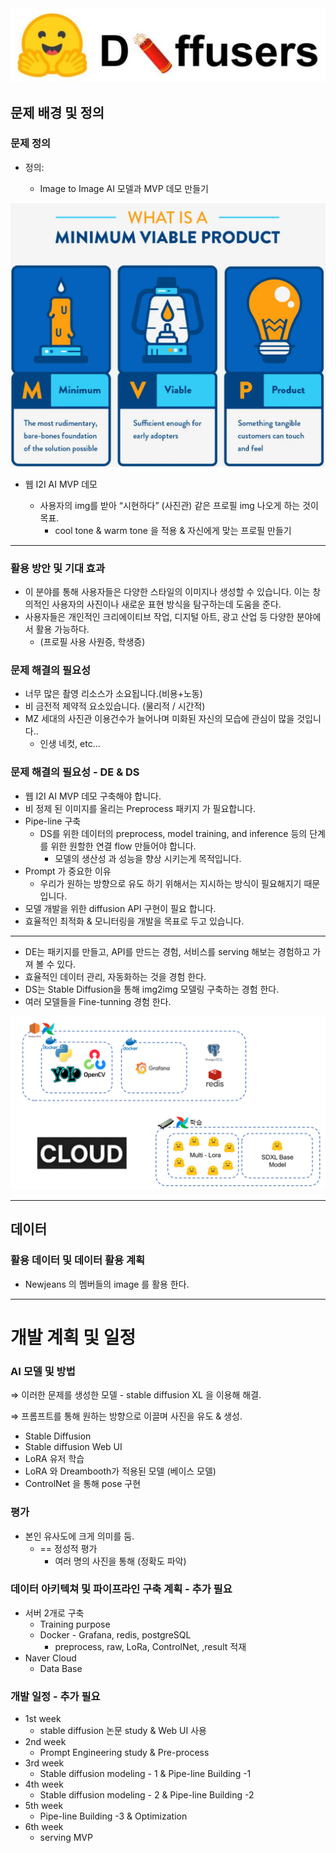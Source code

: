 
<img title="" src="./sd_pj//asset/hg_diffuser.png" alt="Untitled" data-align="inline">


## 문제 배경 및 정의

### 문제 정의

- 정의:
  
  - Image to Image AI 모델과 MVP 데모 만들기
  
<img title="" src="./sd_pj//asset/mvp.png" alt="Untitled" data-align="inline">

- 웹 I2I AI MVP 데모
  
  - 사용자의 img를 받아 “시현하다” (사진관) 같은 프로필 img 나오게 하는 것이 목표.
    - cool tone & warm tone 을 적용 & 자신에게 맞는 프로필 만들기

---

### 활용 방안 및 기대 효과

- 이 분야를 통해 사용자들은 다양한 스타일의 이미지나 생성할 수 있습니다. 이는 창의적인 사용자의 사진이나 새로운 표현 방식을 탐구하는데 도움을 준다.
- 사용자들은 개인적인 크리에이티브 작업, 디지털 아트, 광고 산업 등 다양한 분야에서 활용 가능하다.
  - (프로필 사용 사원증, 학생증)

### 문제 해결의 필요성

- 너무 많은 촬영 리소스가 소요됩니다.(비용+노동)
- 비 금전적 제약적 요소있습니다. (물리적 / 시간적)
- MZ 세대의 사진관 이용건수가 늘어나며 미화된 자신의 모습에 관심이 많을 것입니다..
  - 인생 네컷, etc…

### 문제 해결의 필요성 - DE & DS

- 웹 I2I AI MVP 데모 구축해야 합니다.
- 비 정제 된 이미지를 올리는 Preprocess 패키지 가 필요합니다.
- Pipe-line 구축
  - DS를 위한 데이터의 preprocess, model training, and inference 등의 단계를 위한 원할한 연결 flow 만들어야 합니다.
    - 모델의 생산성 과 성능을 향상 시키는게 목적입니다.
- Prompt 가 중요한 이유
  - 우리가 원하는 방향으로 유도 하기 위해서는 지시하는 방식이 필요해지기 때문입니다.
- 모델 개발을 위한 diffusion API 구현이 필요 합니다.
- 효율적인 최적화 & 모니터링을 개발을 목표로 두고 있습니다.

---

- DE는 패키지를 만들고, API를 만드는 경험, 서비스를 serving 해보는 경험하고 가져 볼 수 있다.
- 효율적인 데이터 관리, 자동화하는 것을 경험 한다.
- DS는 Stable Diffusion을 통해 img2img 모델링 구축하는 경험 한다.
- 여러 모델들을 Fine-tunning 경험 한다.

<img title="" src="./sd_pj//asset/architecture.png" alt="Untitled" data-align="inline">

---

## 데이터

### 활용 데이터 및 데이터 활용 계획

- Newjeans 의 멤버들의 image 를 활용 한다.

---

# 개발 계획 및 일정

### AI 모델 및 방법

⇒ 이러한 문제를 생성한 모델 - stable diffusion XL 을 이용해 해결.

⇒ 프롬프트를 통해 원하는 방향으로 이끌며 사진을 유도 & 생성.

- Stable Diffusion
- Stable diffusion Web UI
- LoRA 유저 학습
- LoRA 와 Dreambooth가 적용된 모델 (베이스 모델)
- ControlNet 을 통해 pose 구현

### 평가

- 본인 유사도에 크게 의미를 둠.
  - == 정성적 평가
    - 여러 명의 사진을 통해 (정확도 파악)

### 데이터 아키텍쳐 및 파이프라인 구축 계획 - 추가 필요

- 서버 2개로 구축
  - Training purpose
  - Docker - Grafana, redis, postgreSQL
    - preprocess, raw, LoRa, ControlNet, ,result 적재
- Naver Cloud
  - Data Base

### 개발 일정 - 추가 필요

- 1st week
  - stable diffusion 논문 study & Web UI 사용
- 2nd week
  - Prompt Engineering study & Pre-process
- 3rd week
  - Stable diffusion modeling - 1 & Pipe-line Building -1
- 4th week
  - Stable diffusion modeling - 2 & Pipe-line Building -2
- 5th week
  - Pipe-line Building -3 & Optimization
- 6th week
  - serving MVP
